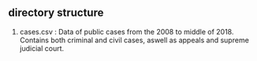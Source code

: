 ## directory structure

1. cases.csv : Data of public cases from the 2008 to middle of 2018. Contains both 
criminal and civil cases, aswell as appeals and supreme judicial court.